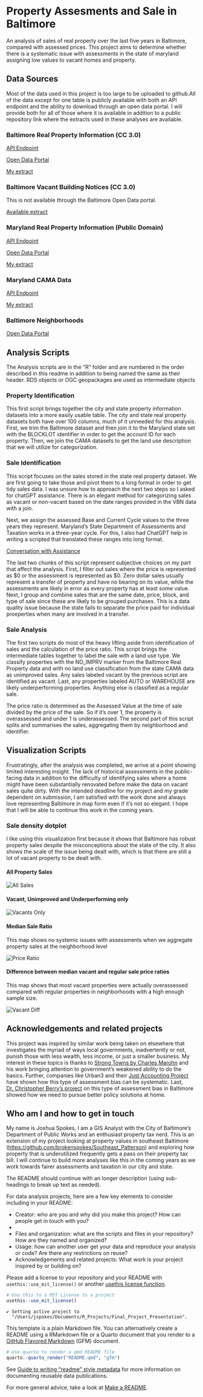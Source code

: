 

# Property Assesments and Sale in Baltimore

An analysis of sales of real property over the last five years in
Baltimore, compared with assessed prices. This project aims to determine
whether there is a systematic issue with assessments in the state of
maryland assigning low values to vacant homes and property.

## Data Sources

Most of the data used in this project is too large to be uploaded to
github.All of the data except for one table is publicly available with
both an API endpoint and the ability to download through an open data
portal. I will provide both for all of those where it is available in
addition to a public repository link where the extracts used in these
analyses are available.

### Baltimore Real Property Information (CC 3.0)

[API
Endpoint](https://geodata.baltimorecity.gov/egis/rest/services/CityView/Realproperty_OB/FeatureServer/0)

[Open Data
Portal](https://data.baltimorecity.gov/datasets/baltimore::real-property-information-2/about)

[My extract](https://doi.org/10.5281/zenodo.14498393)

### Baltimore Vacant Building Notices (CC 3.0)

This is not available through the Baltimore Open Data portal.

[Available extract](https://doi.org/10.5281/zenodo.14497481)

### Maryland Real Property Information (Public Domain)

[API
Endpoint](https://geodata.md.gov/imap/rest/services/PlanningCadastre/MD_ParcelBoundaries/MapServer/0)

[Open Data
Portal](https://opendata.maryland.gov/Business-and-Economy/Maryland-Real-Property-Assessments_Hidden-Property/ed4q-f8tm/about_data)

[My extract](https://doi.org/10.5281/zenodo.14498401)

### Maryland CAMA Data

[API
Endpoint](https://geodata.md.gov/imap/rest/services/PlanningCadastre/MD_ComputerAssistedMassAppraisal/MapServer)

[My extract](https://doi.org/10.5281/zenodo.14498436)

### Baltimore Neighborhoods

[Open Data
Portal](https://data.baltimorecity.gov/datasets/baltimore::neighborhood-statistical-area-nsa-boundaries/about)

## Analysis Scripts

The Analysis scripts are in the “R” folder and are numbered in the order
described in this readme in addition to being named the same as their
header. RDS objects or OGC geopackages are used as intermediate objects

### Property Identification

This first script brings together the city and state property
information datasets into a more easily usable table. The city and state
real property datasets both have over 100 columns, much of it unneeded
for this analysis. First, we trim the Baltimore dataset and then join it
to the Maryland state set with the BLOCKLOT identifier in order to get
the account ID for each property. Then, we join the CAMA datasets to get
the land use description that we will utilize for categorization.

### Sale Identification

This script focuses on the sales stored in the state real property
dataset. We are first going to take those and pivot them to a long
format in order to get tidy sales data. I was unsure how to approach the
next two steps so I asked for chatGPT assistance. There is an elegant
method for categorizing sales as vacant or non-vacant based on the date
ranges provided in the VBN data with a join.

Next, we assign the assessed Base and Current Cycle values to the three
years they represent. Maryland’s State Department of Assessments and
Taxation works in a three-year cycle. For this, I also had ChatGPT help
in writing a scripted that translated these ranges into long format.

[Conversation with
Assistance](https://chatgpt.com/share/675f4586-a0cc-8010-8570-52b9856d12c8)

The last two chunks of this script represent subjective choices on my
part that affect the analysis. First, I filter out sales where the price
is represented as \$0 or the assessment is represented as \$0. Zero
dollar sales usually represent a transfer of property and have no
bearing on its value, while the assessments are likely in error as every
property has at least some value. Next, I group and combine sales that
are the same date, price, block, and type of sale since these are likely
to be grouped purchases. This is a data quality issue because the state
fails to separate the price paid for individual proeperties when many
are involved in a transfer.

### Sale Analysis

The first two scripts do most of the heavy lifting aside from
identification of sales and the calculation of the price ratio. This
script brings the intermediate tables together to label the sale with a
land use type. We classify properties with the NO_IMPRV marker from the
Baltimore Real Property data and with no land use classification from
the state CAMA data as unimproved sales. Any sales labeled vacant by the
previous script are identified as vacant. Last, any properties labeled
AUTO or WAREHOUSE are likely underperforming properties. Anything else
is classified as a regular sale.

The price ratio is determined as the Assessed Value at the time of sale
divided by the price of the sale. So if it’s over 1, the property is
overassessed and under 1 is underassessed. The second part of this
script splits and summarises the sales, aggregating them by neighborhood
and identifier.

## Visualization Scripts

Frustratingly, after the analysis was completed, we arrive at a point
showing limited interesting insight. The lack of historical assessments
in the public-facing data in addition to the difficulty of identifying
sales where a home might have been substantially renovated before make
the data on vacant sales quite dirty. With the intended deadline for my
project and my grade dependent on submission, I am satisfied with the
work done and always love representing Baltimore in map form even if
it’s not so elegant. I hope that I will be able to continue this work in
the coming years.

### Sale density dotplot

I like using this visualization first because it shows that Baltimore
has robust property sales despite the misconceptions about the state of
the city. It also shows the scale of the issue being dealt with, which
is that there are still a lot of vacant property to be dealt with.

#### All Property Sales

![All Sales](Images/rdeck_dotplot.png)

#### Vacant, Unimproved and Underperforming only

![Vacants Only](Images/vacants_only_dotplot.png)

#### Median Sale Ratio

This map shows no systemic issues with assessments when we aggregate
property sales at the neighborhood level

![Price Ratio](Images/median_price_ratio.png)

#### Difference between median vacant and regular sale price ratios

This map shows that most vacant properties were actually overassessed
compared with regular properties in neighborhoods with a high enough
sample size.

![Vacant Diff](Images/vacant_to_regular_diff.png)

## Acknowledgements and related projects

This project was inspired by similar work being taken on elsewhere that
investigates the myriad of ways local governments, inadvertently or not,
punish those with less wealth, less income, or just a smaller business.
My interest in these topics is thanks to [Strong Towns by Charles
Marohn](https://www.strongtowns.org/) and his work bringing attention to
government’s weakened ability to do the basics. Further, companies like
Urban3 and their [Just Accounting
Project](https://www.justaccounting.org/) have shown how this type of
assessment bias can be systematic. Last, [Dr. Christopher Berry’s
project](https://s3.us-east-2.amazonaws.com/propertytaxdata.uchicago.edu/nationwide_reports/web/Baltimore%20city_Maryland.html#5_who_is_over-assessed)
on this type of assessment bias in Baltimore showed how we need to
pursue better policy solutions at home.

## Who am I and how to get in touch

My name is Joshua Spokes, I am a GIS Analyst with the City of
Baltimore’s Department of Public Works and an enthusiast property tax
nerd. This is an extension of my project looking at property values in
southeast Baltimore
(https://github.com/brokenspokes/Southeast_Patterson) and exploring how
property that is underutilized frequently gets a pass on their property
tax bill. I will continue to build more analyses like this in the coming
years as we work towards fairer assessments and taxation in our city and
state.

The README should continue with an longer description (using
sub-headings to break up text as needed).

For data analysis projects, here are a few key elements to consider
including in your README:

- Creator: who are you and why did you make this project? How can people
  get in touch with you?
- 
- Files and organization: what are the scripts and files in your
  repository? How are they named and organized?
- Usage: how can another user get your data and reproduce your analysis
  or code? Are there any restrictions on reuse?
- Acknowledgements and related projects: What work is your project
  inspired by or building on?

Please add a license to your repository and your README with
`usethis::use_mit_license()` or another [usethis license
function](https://usethis.r-lib.org/reference/licenses.html).

``` r
# Use this to a MIT License to a project 
usethis::use_mit_license()
```

    ✔ Setting active project to
      "/Users/jspokes/Documents/R_Projects/Final_Project_Presentation".

This template is a plain Markdown file. You can alternatively create a
README using a RMarkdown file or a Quarto document that you render to a
[GitHub Flavored
Markdown](https://quarto.org/docs/output-formats/gfm.html) (GFM)
document.

``` r
# Use quarto to render a qmd README file
quarto::quarto_render("README.qmd", "gfm")
```

See [Guide to writing “readme” style
metadata](https://data.research.cornell.edu/data-management/sharing/readme/)
for more information on documenting reusable data publications.

For more general advice, take a look at [Make a
README](https://www.makeareadme.com/).
